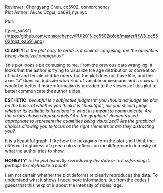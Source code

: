 Reviewer: Chongyang Chen, cc5502, connorchency
</br>
Plot Author: Akkas Ozgur, oa691, nyunyc
</br>

Plot:

![plot_oa691] (https://github.com/connorchency/PUI2016_cc5502/blob/master/HW8_cc5502/plot_oa691.png)

**CLARITY:** *is the plot easy to read? is it clear or confusing, are the quantities being visualized ambiguous?*

This plot looks a bit confusing to me. From the previous data wrangling, it looks that the author is trying to visualize the age distribution or correlation of male and female citibike riders, but the plot does not have title, and the axes "b" does not indicate what kind of variable or measurement it shows. It would be better if more information is provided to the viewers of this plot to better communicate the author's idea.

**ESTHETIC:** *beautiful is a subjective judgment: you should not judge the plot on the basis of whether you think it is "beautiful", but you should judge whether its esthetic is functional to what it is meant to communicate. Are the colors chosen appropriately? Are the graphical elements used appropriate to represent the quantities being visualized? Are the graphical choices allowing you to focus on the right elements or are they distracting you?*

It is a beautiful graph. I like how the hexagons form the plot and I think the different brightness of green colors reflects on the difference in intensity of what the author tries to show.

**HONESTY:** *is the plot honestly reproducing the data or is it deforming it, perhaps to emphasize a point?*

I am not certain whether the plot deforms or clearly reproduces the data. To understand what it shows I need more information. But from the codes I guess that this hexplot is about the intensity of riders' age.
